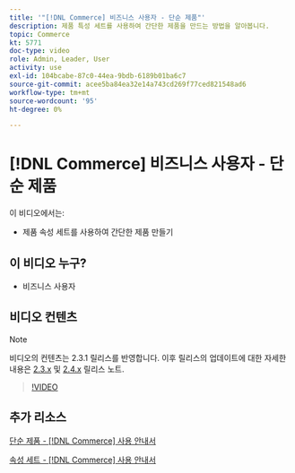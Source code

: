 ```yaml
---
title: '"[!DNL Commerce] 비즈니스 사용자 - 단순 제품"'
description: 제품 특성 세트를 사용하여 간단한 제품을 만드는 방법을 알아봅니다.
topic: Commerce
kt: 5771
doc-type: video
role: Admin, Leader, User
activity: use
exl-id: 104bcabe-87c0-44ea-9bdb-6189b01ba6c7
source-git-commit: acee5ba84ea32e14a743cd269f77ced821548ad6
workflow-type: tm+mt
source-wordcount: '95'
ht-degree: 0%

---
```


# [!DNL Commerce] 비즈니스 사용자 - 단순 제품

이 비디오에서는:

- 제품 속성 세트를 사용하여 간단한 제품 만들기

## 이 비디오 누구?

- 비즈니스 사용자

## 비디오 컨텐츠

>[!NOTE]
>
>비디오의 컨텐츠는 2.3.1 릴리스를 반영합니다. 이후 릴리스의 업데이트에 대한 자세한 내용은 [ 2.3.x](https://devdocs.magento.com/guides/v2.3/release-notes/bk-release-notes.html) 및 [2.4.x](https://devdocs.magento.com/guides/v2.4/release-notes/bk-release-notes.html) 릴리스 노트.

>[!VIDEO](https://video.tv.adobe.com/v/35956?quality=12&learn=on)

## 추가 리소스

[단순 제품 - [!DNL Commerce] 사용 안내서](https://docs.magento.com/user-guide/catalog/product-create-simple.html)

[속성 세트 - [!DNL Commerce] 사용 안내서](https://docs.magento.com/user-guide/stores/attribute-sets.html)
